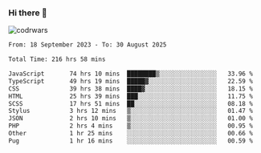 ### Hi there 👋


![codrwars](https://www.codewars.com/users/rsschool_c9af20f58c35c696/badges/micro) 

<!--START_SECTION:waka-->

```txt
From: 18 September 2023 - To: 30 August 2025

Total Time: 216 hrs 58 mins

JavaScript       74 hrs 10 mins  ████████▒░░░░░░░░░░░░░░░░   33.96 %
TypeScript       49 hrs 19 mins  █████▓░░░░░░░░░░░░░░░░░░░   22.59 %
CSS              39 hrs 38 mins  ████▓░░░░░░░░░░░░░░░░░░░░   18.15 %
HTML             25 hrs 39 mins  ███░░░░░░░░░░░░░░░░░░░░░░   11.75 %
SCSS             17 hrs 51 mins  ██░░░░░░░░░░░░░░░░░░░░░░░   08.18 %
Stylus           3 hrs 12 mins   ▒░░░░░░░░░░░░░░░░░░░░░░░░   01.47 %
JSON             2 hrs 10 mins   ▒░░░░░░░░░░░░░░░░░░░░░░░░   01.00 %
PHP              2 hrs 4 mins    ▒░░░░░░░░░░░░░░░░░░░░░░░░   00.95 %
Other            1 hr 25 mins    ░░░░░░░░░░░░░░░░░░░░░░░░░   00.66 %
Pug              1 hr 16 mins    ░░░░░░░░░░░░░░░░░░░░░░░░░   00.59 %
```

<!--END_SECTION:waka-->
